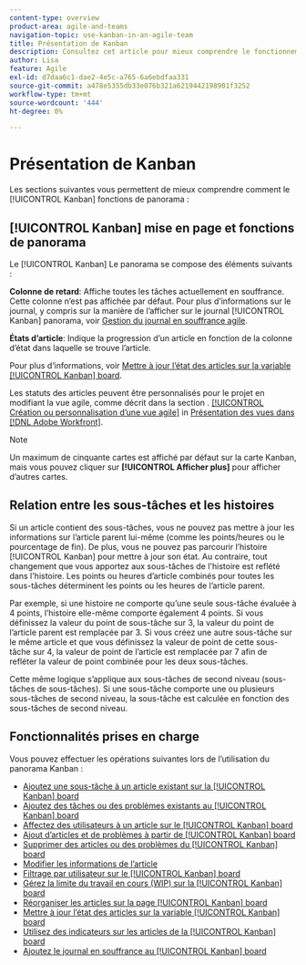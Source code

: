 ```yaml
---
content-type: overview
product-area: agile-and-teams
navigation-topic: use-kanban-in-an-agile-team
title: Présentation de Kanban
description: Consultez cet article pour mieux comprendre le fonctionnement de la carte Kanban.
author: Lisa
feature: Agile
exl-id: d7daa6c1-dae2-4e5c-a765-6a6ebdfaa331
source-git-commit: a478e5355db33e076b321a6219442198901f3252
workflow-type: tm+mt
source-wordcount: '444'
ht-degree: 0%

---
```


# Présentation de Kanban

Les sections suivantes vous permettent de mieux comprendre comment le [!UICONTROL Kanban] fonctions de panorama :

## [!UICONTROL Kanban] mise en page et fonctions de panorama

Le [!UICONTROL Kanban] Le panorama se compose des éléments suivants :

**Colonne de retard**: Affiche toutes les tâches actuellement en souffrance. Cette colonne n’est pas affichée par défaut. Pour plus d’informations sur le journal, y compris sur la manière de l’afficher sur le journal [!UICONTROL Kanban] panorama, voir [Gestion du journal en souffrance agile](../../agile/work-in-an-agile-environment/manage-the-agile-backlog.md).

**États d’article**: Indique la progression d’un article en fonction de la colonne d’état dans laquelle se trouve l’article.

Pour plus d’informations, voir [Mettre à jour l’état des articles sur la variable [!UICONTROL Kanban] board](../../agile/use-kanban-in-an-agile-team/update-the-status-of-stories.md).

Les statuts des articles peuvent être personnalisés pour le projet en modifiant la vue agile, comme décrit dans la section . [[!UICONTROL Création ou personnalisation d’une vue agile]](../../reports-and-dashboards/reports/reporting-elements/views-overview.md#customizing-an-agile-view) in [Présentation des vues dans [!DNL Adobe Workfront]](../../reports-and-dashboards/reports/reporting-elements/views-overview.md).

>[!NOTE]
>
>Un maximum de cinquante cartes est affiché par défaut sur la carte Kanban, mais vous pouvez cliquer sur **[!UICONTROL Afficher plus]** pour afficher d’autres cartes.

## Relation entre les sous-tâches et les histoires

Si un article contient des sous-tâches, vous ne pouvez pas mettre à jour les informations sur l’article parent lui-même (comme les points/heures ou le pourcentage de fin). De plus, vous ne pouvez pas parcourir l’histoire [!UICONTROL Kanban] pour mettre à jour son état. Au contraire, tout changement que vous apportez aux sous-tâches de l&#39;histoire est reflété dans l&#39;histoire. Les points ou heures d’article combinés pour toutes les sous-tâches déterminent les points ou les heures de l’article parent.

Par exemple, si une histoire ne comporte qu’une seule sous-tâche évaluée à 4 points, l’histoire elle-même comporte également 4 points. Si vous définissez la valeur du point de sous-tâche sur 3, la valeur du point de l’article parent est remplacée par 3. Si vous créez une autre sous-tâche sur le même article et que vous définissez la valeur de point de cette sous-tâche sur 4, la valeur de point de l’article est remplacée par 7 afin de refléter la valeur de point combinée pour les deux sous-tâches.

Cette même logique s’applique aux sous-tâches de second niveau (sous-tâches de sous-tâches). Si une sous-tâche comporte une ou plusieurs sous-tâches de second niveau, la sous-tâche est calculée en fonction des sous-tâches de second niveau.

## Fonctionnalités prises en charge

Vous pouvez effectuer les opérations suivantes lors de l’utilisation du panorama Kanban :

* [Ajoutez une sous-tâche à un article existant sur la [!UICONTROL Kanban] board](../../agile/use-kanban-in-an-agile-team/add-a-subtask-to-an-existing-story.md)
* [Ajoutez des tâches ou des problèmes existants au [!UICONTROL Kanban] board](../../agile/use-kanban-in-an-agile-team/add-existing-tasks-or-issues-to-the-kanban-board.md)
* [Affectez des utilisateurs à un article sur le [!UICONTROL Kanban] board](../../agile/use-kanban-in-an-agile-team/assign-users-to-a-story.md)
* [Ajout d’articles et de problèmes à partir de [!UICONTROL Kanban] board](../../agile/use-kanban-in-an-agile-team/add-story-from-kanban-board.md)
* [Supprimer des articles ou des problèmes du [!UICONTROL Kanban] board](../../agile/use-kanban-in-an-agile-team/delete-story-from-kanban-board.md)
* [Modifier les informations de l’article](../../agile/use-kanban-in-an-agile-team/edit-story-information.md)
* [Filtrage par utilisateur sur le [!UICONTROL Kanban] board](../../agile/use-kanban-in-an-agile-team/filter-by-user.md)
* [Gérez la limite du travail en cours (WIP) sur la [!UICONTROL Kanban] board](../../agile/use-kanban-in-an-agile-team/work-in-progress-limit-on-the-kanban-board.md)
* [Réorganiser les articles sur la page [!UICONTROL Kanban] board](../../agile/use-kanban-in-an-agile-team/reorder-stories-on-the-kanban-board.md)
* [Mettre à jour l’état des articles sur la variable [!UICONTROL Kanban] board](../../agile/use-kanban-in-an-agile-team/update-the-status-of-stories.md)
* [Utilisez des indicateurs sur les articles de la [!UICONTROL Kanban] board](../../agile/use-kanban-in-an-agile-team/use-flags-on-stories.md)
* [Ajoutez le journal en souffrance au [!UICONTROL Kanban] board](../../agile/use-kanban-in-an-agile-team/view-the-backlog-on-the-kanban-board.md)
